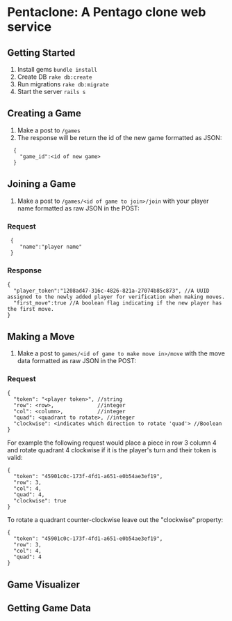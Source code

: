 # Pentaclone: A Pentago clone web service

## Getting Started
1. Install gems `bundle install`
2. Create DB `rake db:create`
3. Run migrations `rake db:migrate`
4. Start the server `rails s`

## Creating a Game
1. Make a post to `/games`
2. The response will be return the id of the new game formatted as JSON:
```
  {
    "game_id":<id of new game>
  }
```

## Joining a Game
1. Make a post to `/games/<id of game to join>/join` with your player name formatted as raw JSON in the POST:

### Request
```
 {
    "name":"player name"
 }
```

### Response
```
{
  "player_token":"1208ad47-316c-4826-821a-27074b85c873", //A UUID assigned to the newly added player for verification when making moves.
  "first_move":true //A boolean flag indicating if the new player has the first move.
}
```

## Making a Move
1. Make a post to `games/<id of game to make move in>/move` with the move data formatted as raw JSON in the POST:
### Request
```
{
  "token": "<player token>", //string
  "row": <row>,              //integer
  "col": <column>,           //integer
  "quad": <quadrant to rotate>, //integer
  "clockwise": <indicates which direction to rotate 'quad'> //Boolean
}
```

For example the following request would place a piece in row 3 column 4 and rotate quadrant 4 clockwise if it is the player's turn and their token is valid:

```
{
  "token": "45901c0c-173f-4fd1-a651-e0b54ae3ef19",
  "row": 3,
  "col": 4,
  "quad": 4,
  "clockwise": true
}
```

To rotate a quadrant counter-clockwise leave out the "clockwise" property:

```
{
  "token": "45901c0c-173f-4fd1-a651-e0b54ae3ef19",
  "row": 3,
  "col": 4,
  "quad": 4
}
```

## Game Visualizer

## Getting Game Data